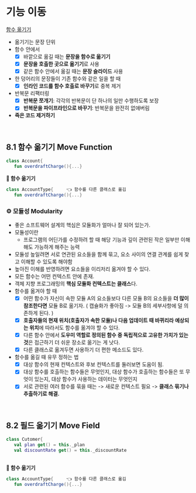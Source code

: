# 기능 이동

[함수 옮기기](#id-section1)<br>

- 옮기기는 문장 단위
- 함수 안에서
	- [x] 바깥으로 옮길 때는 **문장을 함수로 옮기기**
	- [x] **문장을 호출한 곳으로 옮기기**로 사용
	- [x] 같은 함수 안에서 옮길 때는 **문장 슬라이드** 사용
- 한 덩어리의 문장들이 기존 함수와 같은 일을 할 때
	- [x] **인라인 코드를 함수 호출로 바꾸기**로 중복 제거
 - 반복문 리팩터링
	 - [x] **반복문 쪼개기**: 각각의 반복문이 단 하나의 일만 수행하도록 보장
	 - [x] **반복문을 파이프라인으로 바꾸기**: 반복문을 완전히 없애버림
- **죽은 코드 제거하기** 

<br>
<div id='id-section1'/>

## 8.1 함수 옮기기 Move Function
```kotlin
class Account{
   fun overdraftCharge(){...}
```
**🔻 함수 옮기기**
```kotlin
class AccountType{     👈 함수를 다른 클래스로 옮김
   fun overdraftCharge(){...}
```

### ⚙️ 모듈성 Modularity
- 좋은 소프트웨어 설계의 핵심은 모듈화가 얼마나 잘 되어 있는가.
- 모듈성이란
	- 프로그램의 어딘가를 수정하려 할 때 해당 기능과 깊이 관련된 작은 일부만 이해해도 가능하게 해주는 능력
- 모듈성 높일려면 서로 연관된 요소들을 함께 묶고, 요소 사이의 연결 관계를 쉽게 찾고 이해할 수 있도록 해야함
- 높아진 이해를 반영하려면 요소들을 이리저리 옮겨야 할 수 있다. 
- 모든 함수는 어떤 컨텍스트 안에 존재. 
- 객체 지향 프로그래밍의 **핵심 모듈화 컨텍스트는 클래스**다.
- 함수를 옮겨야 할 때
	- [x] 어떤 함수가 자신이 속한 모듈 A의 요소들보다 다른 모듈 B의 요소들을 **더 많이 참조한다면** 모듈 B로 옮기자. ( 캡슐화가 좋아짐 -> 모듈 B의 세부사항에 덜 의존하게 된다. ) 
	- [x] **호출자들의 현재 위치(호출자가 속한 모듈)나 다음 업데이트 때 바뀌리라 예상되는 위치**에 따라서도 함수를 옮겨야 할 수 있다. 
	- [x] 다른 함수 안에서 **도우미 역할로 정의된 함수 중 독립적으로 고유한 가치가 있는 것**은 접근하기 더 쉬운 장소로 옮기는 게 낫다.
	- [x] 다른 클래스로 옮겨두면 사용하기 더 편한 메소드도 있다.
- 함수를 옮길 때 유무 정하는 법
	- [x] 대상 함수의 현재 컨텍스트와 후보 컨텍스트를 둘러보면 도움이 됨.
	- [x] 대상 함수를 호출하는 함수들은 무엇인지, 대상 함수가 호출하는 함수들은 또 무엇이 있는지, 대상 함수가 사용하는 데이터는 무엇인지
	- [x] 서로 관련된 여러 함수를 묶을 때는 -> 새로운 컨텍스트 필요 -> **클래스 묶기나 추출하기로 해결.**

<br>
<div id='id-section2'/>

## 8.2 필드 옮기기 Move Field
```kotlin
class Cutomer{
   val plan get() = this._plan
   val discountRate get() = this._discountRate
   
```
**🔻 함수 옮기기**
```kotlin
class AccountType{     👈 함수를 다른 클래스로 옮김
   fun overdraftCharge(){...}
```
<!--stackedit_data:
eyJoaXN0b3J5IjpbMjcwMjg0OTM1LDE0NTQ5NDkxMzUsNTY3OD
g2OTMyLDE0MTM5MDEzNSwtMTAzNTE3MDM0MSwzODYyOTY5MzQs
LTEzNTQ2ODgxNjMsLTE0ODAyNjYzODgsLTE4OTIwMTQ5MDNdfQ
==
-->